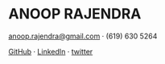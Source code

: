 
# ANOOP RAJENDRA

[anoop.rajendra@gmail.com](mailto:anoop.rajendra@gmail.com) &middot; (619) 630 5264

[GitHub](www.github.com/anooprajendra) &middot; [LinkedIn](https://www.linkedin.com/in/anooprajendra/) &middot; [twitter](https://twitter.com/anoop_r)


